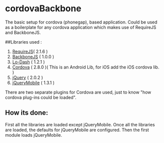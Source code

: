cordovaBackbone
===============

The basic setup for cordova (phonegap), based application. Could be used as a boilerplate for any cordova application which makes use of RequireJS and BackboneJS.

##Libraries used :
1. [RequireJS](http://requirejs.org/ "RequireJS")( 2.1.6 )
2. [BackboneJS](http://backbonejs.org/ "BackboneJS") ( 1.0.0 )
3. [Lo-Dash](http://lodash.com/ "Lo-Dash") ( 1.2.1 )
4. [Cordova](http://cordova.apache.org/ "Cordova") ( 2.8.0 )( This is an Android Lib, for iOS add the iOS cordova lib. )
5. [jQuery](http://jquery.com/ "jQuery") ( 2.0.2 )
6. [jQueryMobile](http://jquerymobile.com/ "jQueryMobile") ( 1.3.1 )

There are two separate plugins for Cordova are used, just to know "how cordova plug-ins could be loaded".

How its done:
---------------

First all the libraries are loaded except jQueryMobile. Once all the libraries are loaded, the defaults for jQueryMobile are configured. Then the first module loads jQueryMobile.